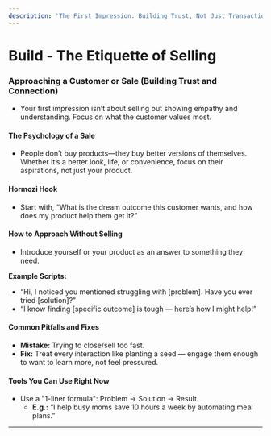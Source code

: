```yaml
---
description: 'The First Impression: Building Trust, Not Just Transactions'
---
```


# Build - The Etiquette of Selling

### **Approaching a Customer or Sale (Building Trust and Connection)**

* Your first impression isn’t about selling but showing empathy and understanding. Focus on what the customer values most.

#### **The Psychology of a Sale**

* People don’t buy products—they buy better versions of themselves. Whether it’s a better look, life, or convenience, focus on their aspirations, not just your product.

#### **Hormozi Hook**

* Start with, “What is the dream outcome this customer wants, and how does my product help them get it?”

#### **How to Approach Without Selling**

* Introduce yourself or your product as an answer to something they need.

**Example Scripts:**

* “Hi, I noticed you mentioned struggling with \[problem]. Have you ever tried \[solution]?”
* “I know finding \[specific outcome] is tough — here’s how I might help!”

#### **Common Pitfalls and Fixes**

* **Mistake:** Trying to close/sell too fast.
* **Fix:** Treat every interaction like planting a seed — engage them enough to want to learn more, not feel pressured.

#### **Tools You Can Use Right Now**

* Use a "1-liner formula": Problem → Solution → Result.
  * **E.g.:** “I help busy moms save 10 hours a week by automating meal plans.”

***


